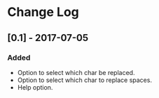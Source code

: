 # Change Log

## [0.1] - 2017-07-05
### Added
- Option to select which char be replaced.
- Option to select which char to replace spaces.
- Help option.
